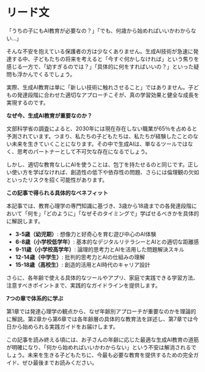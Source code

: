 # リード文

「うちの子にもAI教育が必要なの？」「でも、何歳から始めればいいかわからない...」

そんな不安を抱えている保護者の方は少なくありません。生成AI技術が急速に発達する中、子どもたちの将来を考えると「今すぐ何かしなければ」という焦りを感じる一方で、「幼すぎるのでは？」「具体的に何をすればいいの？」といった疑問も浮かんでくるでしょう。

実際、生成AI教育は単に「新しい技術に触れさせること」ではありません。子どもの発達段階に合わせた適切なアプローチこそが、真の学習効果と健全な成長を実現するのです。

**なぜ今、生成AI教育が重要なのか？**

文部科学省の調査によると、2030年には現在存在しない職業が65％を占めると予測されています。つまり、私たちの子どもたちは、私たちが経験したことのない未来を生きていくことになります。その中で生成AIは、単なるツールではなく、思考のパートナーとして不可欠な存在になるでしょう。

しかし、適切な教育なしにAIを使うことは、包丁を持たせるのと同じです。正しい使い方を学ばなければ、創造性の低下や依存性の問題、さらには倫理観の欠如といったリスクを招く可能性があります。

**この記事で得られる具体的なベネフィット**

本記事では、教育心理学の専門知識に基づき、3歳から18歳までの各発達段階において「何を」「どのように」「なぜそのタイミングで」学ばせるべきかを具体的に解説します。

- **3-5歳（幼児期）**: 想像力と好奇心を育む遊び中心のAI体験
- **6-8歳（小学校低学年）**: 基本的なデジタルリテラシーとAIとの適切な距離感
- **9-11歳（小学校高学年）**: 論理的思考力とAIを活用した問題解決スキル
- **12-14歳（中学生）**: 批判的思考力とAIの仕組みの理解
- **15-18歳（高校生）**: 創造的活用とAI時代のキャリア設計

さらに、各年齢で使える具体的なツールやアプリ、家庭で実践できる学習方法、注意すべきポイントまで、実践的なガイドラインを提供します。

**7つの章で体系的に学ぶ**

第1章では発達心理学の観点から、なぜ年齢別アプローチが重要なのかを理論的に解説。第2章から第6章では各年齢層の具体的な教育法を詳述し、第7章では今日から始められる実践ガイドをお届けします。

この記事を読み終える頃には、お子さんの年齢に応じた最適な生成AI教育の道筋が明確になり、「何から始めればいいかわからない」という不安は解消されるでしょう。未来を生きる子どもたちに、今最も必要な教育を提供するための完全ガイド、ぜひ最後までお読みください。